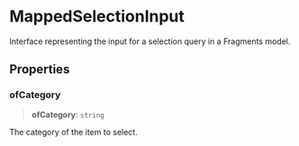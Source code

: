 # MappedSelectionInput

Interface representing the input for a selection query in a Fragments model.

## Properties

### ofCategory

> **ofCategory**: `string`

The category of the item to select.
